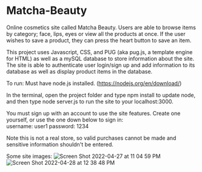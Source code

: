 # Matcha-Beauty

Online cosmetics site called Matcha Beauty. Users are able to browse items by category; face, lips, eyes or view all the products at once. If the user wishes to save a product, they can press the heart button to save an item. 

This project uses Javascript, CSS, and PUG (aka pug.js, a template engine for HTML) as well as a mySQL database to store information about the site. The site is able to authenticate user login/sign up and add information to its database as well as display product items in the database. 

To run: Must have node.js installed. (https://nodejs.org/en/download/)

In the terminal, open the project folder and type npm install to update node, and then type node server.js to run the site to your localhost:3000. 

You must sign up with an account to use the site features. Create one yourself, or use the one down below to sign in:  
username: user1
password: 1234


Note this is not a real store, so valid purchases cannot be made and sensitive information shouldn't be entered.

Some site images:
![Screen Shot 2022-04-27 at 11 04 59 PM](https://user-images.githubusercontent.com/58537880/165668438-9873547d-851c-44fc-b875-c3926b074dbd.png)
![Screen Shot 2022-04-28 at 12 38 48 PM](https://user-images.githubusercontent.com/58537880/165801987-0592885a-e9b7-45d3-bf7c-cbb8d8144ce4.png)
